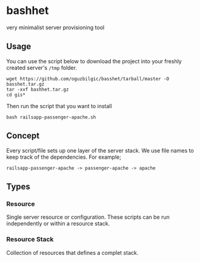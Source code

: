 # bashhet

very minimalist server provisioning tool

## Usage

You can use the script below to download the project into your freshly created server's `/tmp` folder.

```shell
wget https://github.com/oguzbilgic/basshet/tarball/master -O basshet.tar.gz
tar -xvf bashhet.tar.gz
cd gis*
```

Then run the script that you want to install

```shell
bash railsapp-passenger-apache.sh
```

## Concept 

Every script/file sets up one layer of the server stack. We use file names to keep track of the dependencies. For example;

```
railsapp-passenger-apache -> passenger-apache -> apache
```

## Types

### Resource

Single server resource or configuration. These scripts can be run independently or within a resource stack.

### Resource Stack

Collection of resources that defines a complet stack.
